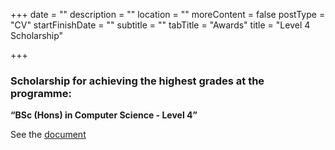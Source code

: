 +++
date = ""
description = ""
location = ""
moreContent = false
postType = "CV"
startFinishDate = ""
subtitle = ""
tabTitle = "Awards"
title = "Level 4 Scholarship"

+++
### Scholarship for achieving the highest grades at the programme:

**“BSc (Hons) in Computer Science - Level 4”**

See the <a href="https://kbazoukis.com/uploads/level4-award.jpg" target="_blank" >document</a>